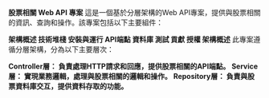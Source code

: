 **股票相關 Web API 專案**
這是一個基於分層架構的Web API專案，提供與股票相關的資訊、查詢和操作。該專案包括以下主要組件：

**架構概述
技術堆棧
安裝與運行
API端點
資料庫
測試
貢獻
授權
架構概述**
此專案遵循分層架構，分為以下主要層次：

**Controller層： 負責處理HTTP請求和回應，提供股票相關的API端點。
Service層： 實現業務邏輯，處理與股票相關的邏輯和操作。
Repository層： 負責與股票資料庫交互，提供資料存取的功能。**   
